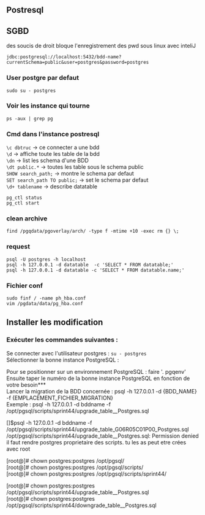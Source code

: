 
## Postresql

## SGBD 
des soucis de droit bloque l'enregistrement des pwd sous linux avec inteliJ

`jdbc:postgresql://localhost:5432/bdd-name?currentSchema=public&user=postgres&password=postgres`
 
### User postgre par defaut
`sudo su - postgres`

### Voir les instance qui tourne

`ps -aux | grep pg`   

### Cmd dans l'instance postresql

`\c dbtruc`  -> ce connecter a une bdd   
`\d`  -> affiche toute les table de la bdd   
`\dn`  -> list les schema d'une BDD   
`\dt public.*`  -> toutes les table sous le schema public   
`SHOW search_path;`  -> montre le schema par defaut   
`SET search_path TO public;`  -> set le schema par defaut     
`\d+ tablename`  -> describe datatable

`pg_ctl status`   
`pg_ctl start`   

### clean archive

`find /pgqdata/pgoverlay/arch/ -type f -mtime +10 -exec rm {} \;`   

### request

`psql -U postgres -h localhost`   
`psql -h 127.0.0.1 -d datatable  -c 'SELECT * FROM datatable;'`   
`psql -h 127.0.0.1 -d datatable -c 'SELECT * FROM datatable.name;'`   


### Fichier conf
`sudo finf / -name ph_hba.conf`   
`vim /pgdata/data/pg_hba.conf`   

## Installer les modification

### Exécuter les commandes suivantes :

Se connecter avec l'utilisateur postgres : `su - postgres`   
Sélectionner la bonne instance PostgreSQL :

Pour se positionner sur un environnement PostgreSQL : faire '. pgqenv'   
Ensuite taper le numéro de la bonne instance PostgreSQL en fonction de votre besoin***   
Lancer la migration de la BDD concernée : psql -h 127.0.0.1 -d {BDD_NAME} -f {EMPLACEMENT_FICHIER_MIGRATION}   
Exemple : psql -h 127.0.0.1 -d bddname -f /opt/pgsql/scripts/sprint44/upgrade_table__Postgres.sql   



[]$psql -h 127.0.0.1 -d bddname -f /opt/pgsql/scripts/sprint44/upgrade_table_G06R05C01P00_Postgres.sql   
/opt/pgsql/scripts/sprint44/upgrade_table__Postgres.sql: Permission denied	   
il faut rendre postgres proprietaire des scripts. tu les as peut etre crées avec root   

[root@]# chown postgres:postgres /opt/pgsql/   
[root@]# chown postgres:postgres /opt/pgsql/scripts/    
[root@]# chown postgres:postgres /opt/pgsql/scripts/sprint44/   
 
[root@]# chown postgres:postgres /opt/pgsql/scripts/sprint44/upgrade_table__Postgres.sql    
[root@]# chown postgres:postgres /opt/pgsql/scripts/sprint44/downgrade_table__Postgres.sql   
